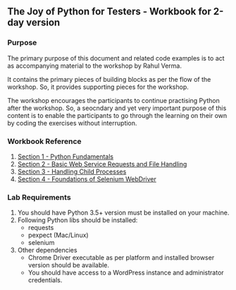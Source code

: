 ## The Joy of Python for Testers - Workbook for 2-day version

### Purpose
The primary purpose of this document and related code examples is to act as accompanying material to the workshop by Rahul Verma. 

It contains the primary pieces of building blocks as per the flow of the workshop. So, it provides supporting pieces for the workshop.

The workshop encourages the participants to continue practising Python after the workshop. So, a seocndary and yet very important purpose of this content is to enable the participants to go through the learning on their own by coding the exercises without interruption.

### Workbook Reference
1. [Section 1 - Python Fundamentals](./workbook/Section1.md)
2. [Section 2 - Basic Web Service Requests and File Handling](./workbook/Section2.md)
3. [Section 3 - Handling Child Processes](./workbook/Section3.md)
4. [Section 4 - Foundations of Selenium WebDriver](./workbook/Section4.md)


### Lab Requirements
1. You should have Python 3.5+ version must be installed on your machine.
2. Following Python libs should be installed:
    * requests
    * pexpect (Mac/Linux)
    * selenium
3. Other dependencies
    - Chrome Driver executable as per platform and installed browser version should be available.
    - You should have access to a WordPress instance and administrator credentials.
